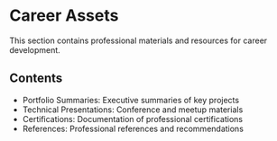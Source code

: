 # Career Assets

This section contains professional materials and resources for career development.

## Contents
- Portfolio Summaries: Executive summaries of key projects
- Technical Presentations: Conference and meetup materials
- Certifications: Documentation of professional certifications
- References: Professional references and recommendations
